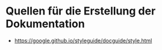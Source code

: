 # Quellen für die Erstellung der Dokumentation
* https://google.github.io/styleguide/docguide/style.html
